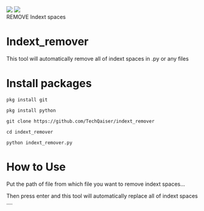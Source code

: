 <img src="https://img.shields.io/badge/Free-TooI-blueviolet">
<img src="https://img.shields.io/badge/SIZE-199%20KB-brightgreen"><br>
REMOVE Indext spaces

# Indext_remover
This tool will automatically remove all of indext spaces in .py or any files

# Install packages
```
pkg install git

pkg install python

git clone https://github.com/TechQaiser/indext_remover

cd indext_remover

python indext_remover.py
```
# How to Use
Put the path of file from which file you want to remove indext spaces...

Then press enter and this tool will automatically replace all of indext spaces ....

